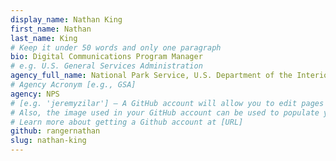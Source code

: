 ```yaml
---
display_name: Nathan King
first_name: Nathan
last_name: King
# Keep it under 50 words and only one paragraph
bio: Digital Communications Program Manager
# e.g. U.S. General Services Administration
agency_full_name: National Park Service, U.S. Department of the Interior
# Agency Acronym [e.g., GSA]
agency: NPS
# [e.g. 'jeremyzilar'] — A GitHub account will allow you to edit pages on Digital.gov.
# Also, the image used in your GitHub account can be used to populate your digital.gov profile photo.
# Learn more about getting a Github account at [URL]
github: rangernathan
slug: nathan-king
---
```


